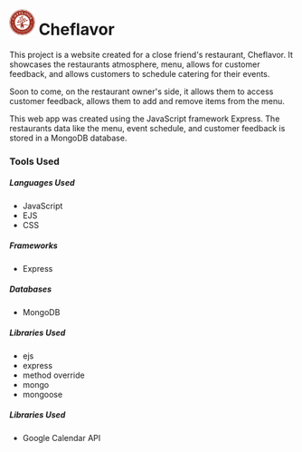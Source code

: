 <h1><img src="./public/images/logo.png" width="45px"> Cheflavor</h1>

<p>This project is a website created for a close friend's restaurant, Cheflavor.
It showcases the restaurants atmosphere, menu, allows for customer feedback, and allows customers to schedule catering for their events.

Soon to come, on the restaurant owner's side, it allows them to access customer feedback, allows them to add and remove items from the menu.

This web app was created using the JavaScript framework Express. The restaurants data
like the menu, event schedule, and customer feedback is stored in a MongoDB database.
</p>

<h3>Tools Used</h3>

<h5>Languages Used</h5>
<ul>
    <li>JavaScript</li>
    <li>EJS</li>
    <li>CSS</li>
</ul>

<h5>Frameworks</h5>
<ul>
    <li>Express</li>
</ul>

<h5>Databases</h5>
<ul>
    <li>MongoDB</li>
</ul>

<h5>Libraries Used</h5>
<ul>
    <li>ejs</li>
    <li>express</li>
    <li>method override</li>
    <li>mongo</li>
    <li>mongoose</li>
</ul>

<h5>Libraries Used</h5>
<ul>
    <li>Google Calendar API</li>
</ul>
